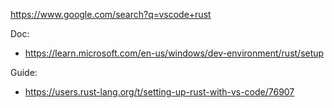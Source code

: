 https://www.google.com/search?q=vscode+rust

Doc:
- https://learn.microsoft.com/en-us/windows/dev-environment/rust/setup

Guide:
- https://users.rust-lang.org/t/setting-up-rust-with-vs-code/76907
